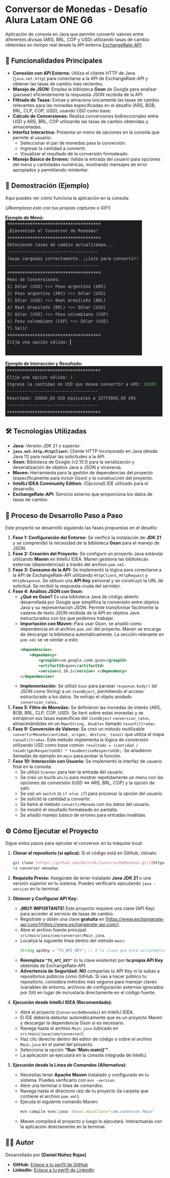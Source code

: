 # Conversor de Monedas - Desafío Alura Latam ONE G6

Aplicación de consola en Java que permite convertir valores entre diferentes divisas (ARS, BRL, COP y USD) utilizando tasas de cambio obtenidas en tiempo real desde la API externa [ExchangeRate-API](https://www.exchangerate-api.com/).


## 🚀 Funcionalidades Principales

* **Conexión con API Externa:** Utiliza el cliente HTTP de Java (`java.net.http`) para conectarse a la API de ExchangeRate-API y obtener las tasas de cambio más recientes.
* **Manejo de JSON:** Emplea la biblioteca **Gson** de Google para analizar (parsear) eficientemente la respuesta JSON recibida de la API.
* **Filtrado de Tasas:** Extrae y almacena únicamente las tasas de cambio relevantes para las monedas especificadas en el desafío (ARS, BOB, BRL, CLP, COP, USD), usando USD como base.
* **Cálculo de Conversiones:** Realiza conversiones bidireccionales entre USD y ARS, BRL, COP utilizando las tasas de cambio obtenidas y almacenadas.
* **Interfaz Interactiva:** Presenta un menú de opciones en la consola que permite al usuario:
    * Seleccionar el par de monedas para la conversión.
    * Ingresar la cantidad a convertir.
    * Visualizar el resultado de la conversión formateado.
* **Manejo Básico de Errores:** Valida la entrada del usuario para opciones del menú y cantidades numéricas, mostrando mensajes de error apropiados y permitiendo reintentar.

## 📸 Demostración (Ejemplo)

Aquí puedes ver cómo funciona la aplicación en la consola:

*(¡Reemplaza esto con tus propias capturas o GIF!)*

**Ejemplo de Menú:**
![Menú Principal del Conversor](img/menu.png)

**Ejemplo de Interacción y Resultado:**
![Ejemplo de Conversión USD a ARS](img/funcion.png)


## 🛠️ Tecnologías Utilizadas

* **Java:** Versión JDK 21 o superior.
* **`java.net.http.HttpClient`:** Cliente HTTP incorporado en Java (desde Java 11) para realizar las solicitudes a la API.
* **Gson:** Biblioteca de Google (v2.10.1) para la serialización y deserialización de objetos Java a JSON y viceversa.
* **Maven:** Herramienta para la gestión de dependencias del proyecto (específicamente para incluir Gson) y la construcción del proyecto.
* **IntelliJ IDEA Community Edition:** (Opcional) IDE utilizado para el desarrollo.
* **ExchangeRate-API:** Servicio externo que proporciona los datos de tasas de cambio.

## 📝 Proceso de Desarrollo Paso a Paso

Este proyecto se desarrolló siguiendo las fases propuestas en el desafío:

1.  **Fase 1: Configuración del Entorno:** Se verificó la instalación de **JDK 21** y se comprendió la necesidad de la biblioteca **Gson** para el manejo de JSON.
2.  **Fase 2: Creación del Proyecto:** Se configuró un proyecto Java estándar utilizando **Maven** en IntelliJ IDEA. Maven gestiona las bibliotecas externas (dependencias) a través del archivo `pom.xml`.
3.  **Fase 3: Consumo de la API:** Se implementó la lógica para conectarse a la API de ExchangeRate-API utilizando `HttpClient`, `HttpRequest` y `HttpResponse`. Se obtuvo una **API Key** personal y se construyó la URL de solicitud. Se recibió la respuesta cruda del servidor.
4.  **Fase 4: Análisis JSON con Gson:**
    * **¿Qué es Gson?** Es una biblioteca Java de código abierto desarrollada por Google que simplifica la conversión entre objetos Java y su representación JSON. Permite transformar fácilmente la cadena de texto JSON recibida de la API en objetos Java estructurados con los que podemos trabajar.
    * **Importación con Maven:** Para usar Gson, se añadió como dependencia en el archivo `pom.xml` del proyecto. Maven se encarga de descargar la biblioteca automáticamente. La sección relevante en `pom.xml` se ve similar a esto:
        ```xml
        <dependencies>
            <dependency>
                <groupId>com.google.code.gson</groupId>
                <artifactId>gson</artifactId>
                <version>2.10.1</version> </dependency>
        </dependencies>
        ```
    * **Implementación:** Se utilizó `Gson` para parsear `response.body()` (el JSON como String) a un `JsonObject`, permitiendo el acceso estructurado a los datos. Se extrajo el objeto anidado `conversion_rates`.
5.  **Fase 5: Filtro de Monedas:** Se definieron las monedas de interés (ARS, BOB, BRL, CLP, COP, USD). Se iteró sobre estas monedas y se extrajeron sus tasas específicas del `JsonObject` `conversion_rates`, almacenándolas en un `Map<String, Double>` llamado `tasasFiltradas`.
6.  **Fase 9: Conversión de Valores:** Se creó un método reutilizable `convertirMoneda(cantidad, origen, destino, tasas)` que utiliza el mapa `tasasFiltradas`. Este método implementa la lógica de conversión utilizando USD como base común: `resultado = (cantidad / tasaOrigenRespectoUSD) * tasaDestinoRespectoUSD;`. Se añadieron llamadas de ejemplo en `main` para probar la función.
7.  **Fase 10: Interacción con Usuario:** Se implementó la interfaz de usuario final en la consola:
    * Se utilizó `Scanner` para leer la entrada del usuario.
    * Se creó un bucle `while` para mostrar repetidamente un menú con las opciones de conversión (USD <=> ARS, BRL, COP) y la opción de salir.
    * Se usó un `switch` (o `if-else if`) para procesar la opción del usuario.
    * Se solicitó la cantidad a convertir.
    * Se llamó al método `convertirMoneda` con los datos del usuario.
    * Se mostró el resultado formateado en pantalla.
    * Se añadió manejo básico de errores para entradas inválidas.

## ⚙️ Cómo Ejecutar el Proyecto

Sigue estos pasos para ejecutar el conversor en tu máquina local:

1.  **Clonar el repositorio (si aplica):**
    Si el código está en GitHub, clónalo:
    ```bash
    git clone [https://github.com/Delnr91/ConversorDeMonedas.git](https://github.com/Delnr91/ConversorDeMonedas.git)
    cd conversor-monedas
    ```

2.  **Requisito Previo:**
    Asegúrate de tener instalado **Java JDK 21** o una versión superior en tu sistema. Puedes verificarlo ejecutando `java -version` en tu terminal.

3.  **Obtener y Configurar API Key:**
    * **¡MUY IMPORTANTE!** Este proyecto requiere una clave (API Key) para acceder al servicio de tasas de cambio.
    * Regístrate y obtén una clave **gratuita** en [https://www.exchangerate-api.com/](https://www.exchangerate-api.com/).
    * Abre el archivo fuente principal: `src/main/java/com/conversor/Main.java`.
    * Localiza la siguiente línea dentro del método `main`:
        ```java
        String apiKey = "TU_API_KEY"; // O la clave que esté actualmente
        ```
    * **Reemplaza `"TU_API_KEY"`** (o la clave existente) por **tu propia API Key** obtenida de ExchangeRate-API.
    * **Advertencia de Seguridad:** **NO** compartas tu API Key ni la subas a repositorios públicos como GitHub. Si vas a hacer público tu repositorio, considera métodos más seguros para manejar claves (variables de entorno, archivos de configuración externos ignorados por Git) en lugar de incrustarla directamente en el código fuente.

4.  **Ejecución desde IntelliJ IDEA (Recomendado):**
    * Abre el proyecto (`ConversorDeMonedas`) en IntelliJ IDEA.
    * El IDE debería detectar automáticamente que es un proyecto Maven y descargar la dependencia Gson si es necesario.
    * Navega hasta el archivo `Main.java` (ubicado en `src/main/java/com/conversor`).
    * Haz clic derecho dentro del editor de código o sobre el archivo `Main.java` en el panel del proyecto.
    * Selecciona la opción **"Run 'Main.main()'"**.
    * La aplicación se ejecutará en la consola integrada de IntelliJ.

5.  **Ejecución desde la Línea de Comandos (Alternativa):**
    * Necesitas tener **Apache Maven** instalado y configurado en tu sistema. Puedes verificarlo con `mvn -version`.
    * Abre una terminal o línea de comandos.
    * Navega hasta el directorio raíz de tu proyecto (la carpeta que contiene el archivo `pom.xml`).
    * Ejecuta el siguiente comando Maven:
        ```bash
        mvn compile exec:java -Dexec.mainClass="com.conversor.Main"
        ```
    * Maven compilará el proyecto y luego lo ejecutará. Interactuarás con la aplicación directamente en la terminal.

## 👨‍💻 Autor

Desarrollado por **[Daniel Núñez Rojas]**

* **GitHub:** [Enlace a tu perfil de GitHub](https://github.com/delnr91)
* **LinkedIn:** [Enlace a tu perfil de LinkedIn](www.linkedin.com/in/daniel-nuñez-rojas-069573311)
